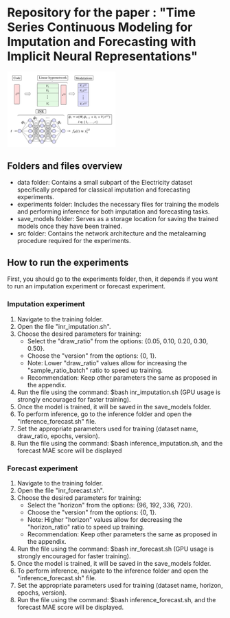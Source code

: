 # Repository for the paper : "Time Series Continuous Modeling for Imputation and Forecasting with Implicit Neural Representations"

<img src="INR_explain.png" alt="" width="50%" height="50%">

## Folders and files overview

- data folder: Contains a small subpart of the Electricity dataset specifically prepared for classical imputation and forecasting experiments.
- experiments folder: Includes the necessary files for training the models and performing inference for both imputation and forecasting tasks.
- save_models folder: Serves as a storage location for saving the trained models once they have been trained.
- src folder: Contains the network architecture and the metalearning procedure required for the experiments.

## How to run the experiments 

First, you should go to the experiments folder, then, it depends if  you want to run an imputation experiment or forecast experiment.

### Imputation experiment

1. Navigate to the training folder.
2. Open the file "inr_imputation.sh".
3. Choose the desired parameters for training:
    - Select the "draw_ratio" from the options: {0.05, 0.10, 0.20, 0.30, 0.50}.
    - Choose the "version" from the options: {0, 1}.
    - Note: Lower "draw_ratio" values allow for increasing the "sample_ratio_batch" ratio to speed up training.
    - Recommendation: Keep other parameters the same as proposed in the appendix.
4. Run the file using the command: $bash inr_imputation.sh (GPU usage is strongly encouraged for faster training).
5. Once the model is trained, it will be saved in the save_models folder.
6. To perform inference, go to the inference folder and open the "inference_forecast.sh" file.
7. Set the appropriate parameters used for training (dataset name, draw_ratio, epochs, version).
8. Run the file using the command: $bash inference_imputation.sh, and the forecast MAE score will be displayed

### Forecast experiment

1. Navigate to the training folder.
2. Open the file "inr_forecast.sh".
3. Choose the desired parameters for training:
    - Select the "horizon" from the options: {96, 192, 336, 720}.
    - Choose the "version" from the options: {0, 1}.
    - Note: Higher "horizon" values allow for decreasing the "horizon_ratio" ratio to speed up training.
    - Recommendation: Keep other parameters the same as proposed in the appendix.
4. Run the file using the command: $bash inr_forecast.sh (GPU usage is strongly encouraged for faster training).
5. Once the model is trained, it will be saved in the save_models folder.
6. To perform inference, navigate to the inference folder and open the "inference_forecast.sh" file.
7. Set the appropriate parameters used for training (dataset name, horizon, epochs, version).
8. Run the file using the command: $bash inference_forecast.sh, and the forecast MAE score will be displayed.
